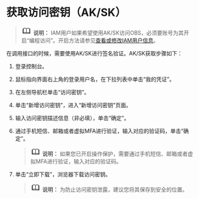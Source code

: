 # 获取访问密钥（AK/SK）<a name="obs_04_0116"></a>

>![](public_sys-resources/icon-note.gif) **说明：** 
>IAM用户如果希望使用AK/SK访问OBS，必须要账号为其开启“编程访问”。开启方法请参见[查看或修改IAM用户信息](https://support.huaweicloud.com/usermanual-iam/iam_02_0002.html)。

在调用接口的时候，需要使用AK/SK进行签名验证。AK/SK获取步骤如下：

1.  登录控制台。
2.  鼠标指向界面右上角的登录用户名，在下拉列表中单击“我的凭证”。
3.  在左侧导航栏单击“访问密钥”。
4.  单击“新增访问密钥”，进入“新增访问密钥”页面。
5.  输入访问密钥描述信息（非必填），单击“确定”。
6.  通过手机短信、邮箱或者虚拟MFA进行验证，输入对应的验证码，单击“确定”。

    >![](public_sys-resources/icon-note.gif) **说明：** 
    >如果您已开启操作保护，需要通过手机短信、邮箱或者虚拟MFA进行验证，输入对应的验证码。

7.  单击“立即下载”，浏览器下载访问密钥。

    >![](public_sys-resources/icon-note.gif) **说明：** 
    >为防止访问密钥泄露，建议您将其保存到安全的位置。

